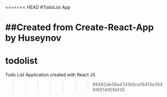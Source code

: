 <<<<<<< HEAD
#TodoList App

##Created from Create-React-App by Huseynov
=======
# todolist
Todo List Application created with React JS
>>>>>>> 88482de58a47d3b6ce16413e394916514905bf35
